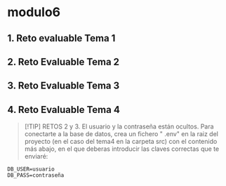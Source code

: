 # modulo6

## 1. Reto evaluable Tema 1
## 2. Reto Evaluable Tema 2
## 3. Reto Evaluable Tema 3
## 4. Reto Evaluable Tema 4
   
   > [!TIP] RETOS 2 y 3. El usuario y la contraseña están ocultos. Para conectarte a la base de datos, crea un fichero " .env" en la raiz del proyecto (en el caso del tema4 en la carpeta src) con el contenido más abajo, en el que deberas introducir las claves correctas que te enviaré:
```
DB_USER=usuario
DB_PASS=contraseña
```
